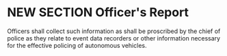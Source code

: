 
# NEW SECTION Officer's Report
 Officers shall collect such information as shall be proscribed by the chief of police as they relate to event data recorders or other information necessary for the effective policing of autonomous vehicles. 
